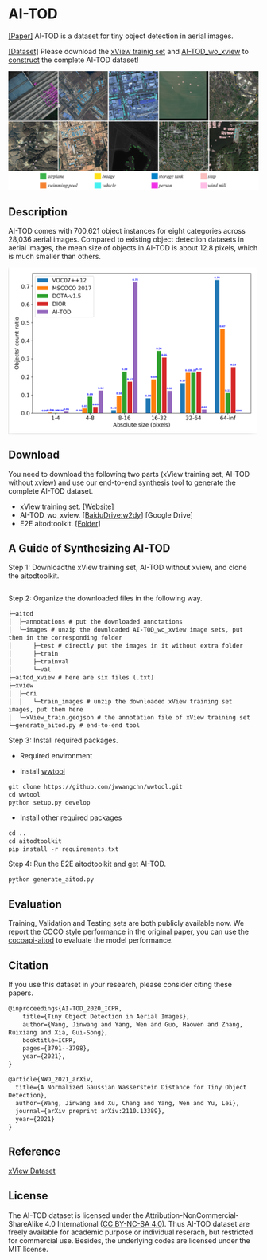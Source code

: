 # AI-TOD

[[Paper]](https://drive.google.com/file/d/1IiTp7gilwDCGr8QR_H9Covz8aVK7LXiI/view?usp=sharing) AI-TOD is a dataset for tiny object detection in aerial images.


[[Dataset]](https://github.com/jwwangchn/AI-TOD) Please download the [xView trainig set](http://xviewdataset.org/#dataset) and [AI-TOD_wo_xview](https://pan.baidu.com/s/1AlhHIxpvkJ1-2ql9JdWqKg) to [construct](aitodtoolkit) the complete AI-TOD dataset!

![](demo/samples.png)

## Description

AI-TOD comes with 700,621 object instances for eight categories across 28,036 aerial images. Compared to existing object detection datasets in aerial images, the mean size of objects in AI-TOD is about 12.8 pixels, which is much smaller than others.

<img src="demo/size_ratios.png" width="500px" div align=center />

## Download 

You need to download the following two parts (xView training set, AI-TOD without xview) and use our end-to-end synthesis tool to generate the complete AI-TOD dataset.
* xView training set. [[Website]](http://xviewdataset.org/#dataset)
* AI-TOD_wo_xview. [[BaiduDrive:w2dy]](https://pan.baidu.com/s/1AlhHIxpvkJ1-2ql9JdWqKg) [Google Drive]
* E2E aitodtoolkit. [[Folder]](aitodtoolkit)

<!-- You can download the dataset on [Google Drive](https://drive.google.com/drive/folders/1mokzFtLCjyqalSEajYTUmyzXvOHAa4WX?usp=sharing) or [Baidu Drive](https://pan.baidu.com/s/1r2C_fBwQL4q2NRmDM3-RUw) (Password: 0ire). -->

## A Guide of Synthesizing AI-TOD
Step 1: Downloadthe xView training set, AI-TOD without xview, and clone the aitodtoolkit.

```

```

Step 2: Organize the downloaded files in the following way.

```
├─aitod
│  ├─annotations # put the downloaded annotations
│  └─images # unzip the downloaded AI-TOD_wo_xview image sets, put them in the corresponding folder
│      ├─test # directly put the images in it without extra folder
│      ├─train 
│      ├─trainval 
│      └─val 
├─aitod_xview # here are six files (.txt)
├─xview
│  ├─ori
│  │   └─train_images # unzip the downloaded xView training set images, put them here
│  └─xView_train.geojson # the annotation file of xView training set
└─generate_aitod.py # end-to-end tool
```

Step 3: Install required packages.

* Required environment


* Install [wwtool](https://github.com/jwwangchn/wwtool)

```
git clone https://github.com/jwwangchn/wwtool.git
cd wwtool
python setup.py develop
```
* Install other required packages

```
cd ..
cd aitodtoolkit
pip install -r requirements.txt
```

Step 4: Run the E2E aitodtoolkit and get AI-TOD.

```
python generate_aitod.py
```

## Evaluation
Training, Validation and Testing sets are both publicly available now. We report the COCO style performance in the original paper, you can use the [cocoapi-aitod](https://github.com/jwwangchn/cocoapi-aitod) to evaluate the model performance.


## Citation

If you use this dataset in your research, please consider citing these papers.

```
@inproceedings{AI-TOD_2020_ICPR,
    title={Tiny Object Detection in Aerial Images},
    author={Wang, Jinwang and Yang, Wen and Guo, Haowen and Zhang, Ruixiang and Xia, Gui-Song},
    booktitle=ICPR,
    pages={3791--3798},
    year={2021},
}
```

```
@article{NWD_2021_arXiv,
  title={A Normalized Gaussian Wasserstein Distance for Tiny Object Detection},
  author={Wang, Jinwang and Xu, Chang and Yang, Wen and Yu, Lei},
  journal={arXiv preprint arXiv:2110.13389},
  year={2021}
}
```
## Reference
[xView Dataset](http://xviewdataset.org/)

## License

The AI-TOD dataset is licensed under the Attribution-NonCommercial-ShareAlike 4.0 International ([CC BY-NC-SA 4.0](https://creativecommons.org/licenses/by-nc-sa/4.0/)). Thus AI-TOD dataset are freely available for academic purpose or individual reserach, but restricted for commercial use. Besides, the underlying codes are licensed under the MIT license.
